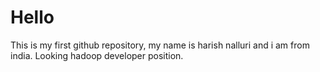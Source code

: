 # Hello
This is my first github repository,
my name is harish nalluri and i am from india.
Looking hadoop developer position.
